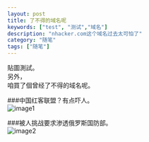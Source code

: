 ```yaml
---
layout: post
title: 了不得的域名呢
keywords: ["test", "测试","域名"]
description: "nhacker.com这个域名过去太可怕了"
category: "随笔"
tags: ["随笔"]
---
```

貼圖測試。  
另外，  
咱買了個曾经了不得的域名呢。 

###中国红客联盟？有点吓人。    
![image1](http://i4.tietuku.com/a11c839e8cee01c4.png)

###被人挑战要求渗透俄罗斯国防部。  
![image2](http://i1.tietuku.com/6c27c707c006e825.png)
